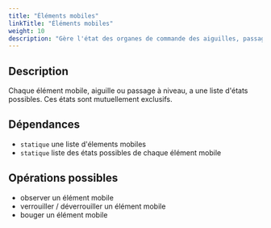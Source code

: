 ```yaml
---
title: "Éléments mobiles"
linkTitle: "Éléments mobiles"
weight: 10
description: "Gère l'état des organes de commande des aiguilles, passages à niveau, …"
---
```


## Description

Chaque élément mobile, aiguille ou passage à niveau, a une liste d'états possibles.
Ces états sont mutuellement exclusifs.

## Dépendances

- `statique` une liste d'élements mobiles
- `statique` liste des états possibles de chaque élément mobile

## Opérations possibles

- observer un élément mobile
- verrouiller / déverrouiller un élément mobile
- bouger un élément mobile
